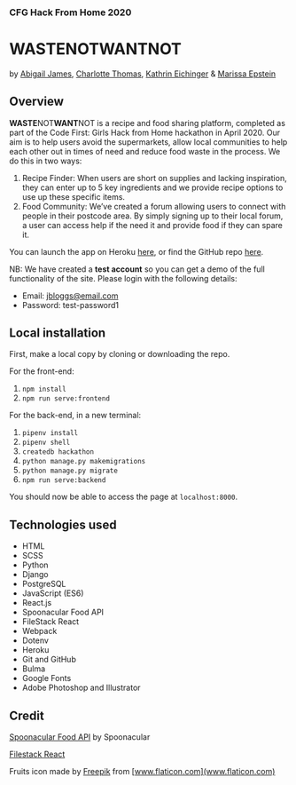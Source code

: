 ### CFG Hack From Home 2020
# **WASTE**NOT**WANT**NOT

by [Abigail James](https://github.com/ajames14), [Charlotte Thomas](https://github.com/Charlotte-Thomas), [Kathrin Eichinger](https://github.com/katheich) & [Marissa Epstein](https://github.com/marepstein)

## Overview

**WASTE**NOT**WANT**NOT is a recipe and food sharing platform, completed as part of the Code First: Girls Hack from Home hackathon in April 2020. 
Our aim is to help users avoid the supermarkets, allow local communities to help each other out in times of need and reduce food waste in the process.
We do this in two ways: 
1) Recipe Finder: When users are short on supplies and lacking inspiration, they can enter up to 5 key ingredients and we provide recipe options to use up these specific items. 
2) Food Community: We’ve created a forum allowing users to connect with people in their postcode area. By simply signing up to their local forum, a user can access help if the need it and provide food if they can spare it.

You can launch the app on Heroku [here](https://waste-not-want-not.herokuapp.com/), or find the GitHub repo [here](https://github.com/ajames14/cfg-hackathon).

NB: We have created a **test account** so you can get a demo of the full functionality of the site. Please login with the following details:
- Email: jbloggs@email.com 
- Password: test-password1

## Local installation
First, make a local copy by cloning or downloading the repo.

For the front-end:
1. `npm install`
2. `npm run serve:frontend`

For the back-end, in a new terminal:
1. `pipenv install`
2. `pipenv shell`
3. `createdb hackathon`
4. `python manage.py makemigrations`
5. `python manage.py migrate`
6. `npm run serve:backend`

You should now be able to access the page at `localhost:8000`.

## Technologies used
- HTML
- SCSS
- Python
- Django
- PostgreSQL
- JavaScript (ES6)
- React.js
- Spoonacular Food API
- FileStack React
- Webpack
- Dotenv
- Heroku
- Git and GitHub
- Bulma
- Google Fonts
- Adobe Photoshop and Illustrator

## Credit

[Spoonacular Food API](https://spoonacular.com/food-api) by Spoonacular

[Filestack React](https://github.com/filestack/filestack-react)

Fruits icon made by [Freepik](https://www.flaticon.com/authors/freepik) from [www.flaticon.com](www.flaticon.com)
